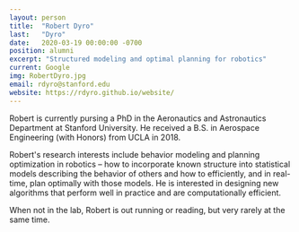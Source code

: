 ```yaml
---
layout: person
title:  "Robert Dyro"
last:   "Dyro"
date:   2020-03-19 00:00:00 -0700
position: alumni
excerpt: "Structured modeling and optimal planning for robotics"
current: Google
img: RobertDyro.jpg
email: rdyro@stanford.edu
website: https://rdyro.github.io/website/
---
```


Robert is currently pursing a PhD in the Aeronautics and Astronautics
Department at Stanford University. He received a B.S. in Aerospace Engineering
(with Honors) from UCLA in 2018.

Robert's research interests include behavior modeling and planning optimization
in robotics – how to incorporate known structure into statistical models
describing the behavior of others and how to efficiently, and in real-time, plan
optimally with those models. He is interested in designing new algorithms that
perform well in practice and are computationally efficient.

When not in the lab, Robert is out running or reading, but very rarely at the
same time.
